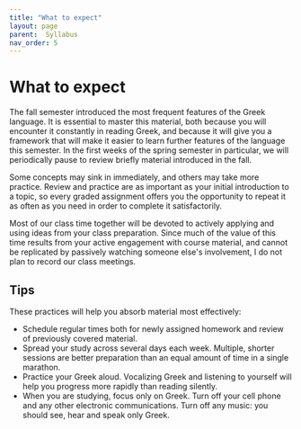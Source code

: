 ```yaml
---
title: "What to expect"
layout: page
parent:  Syllabus
nav_order: 5
---
```


# What to expect 

The fall semester introduced the most frequent features of the Greek language. It is essential to master this material, both because you will encounter it constantly in reading Greek, and because it will give you a framework that will make it easier to learn further features of the language this semester. In the first weeks of the spring semester in particular, we will periodically pause to review briefly material introduced in the fall. 

Some concepts may sink in immediately, and others may take more practice.  Review and practice are as important as your initial introduction to a topic, so every graded assignment offers you the opportunity to repeat it as often as you need in order to complete it satisfactorily.

Most of our class time together will be devoted to actively applying and using ideas from your class preparation. Since much of the value of this time results from your active engagement with course material, and cannot be replicated by passively watching someone else's involvement, I do not plan to record our class meetings.

## Tips

These practices will help you absorb material most effectively:

- Schedule regular times both for newly assigned homework and review of previously covered material.
- Spread your study across several days each week. Multiple, shorter sessions are better preparation than an equal amount of time in a single marathon.
- Practice your Greek aloud. Vocalizing Greek and listening to yourself will help you progress more rapidly than reading silently.
- When you are studying, focus only on Greek. Turn off your cell phone and any other electronic communications. Turn off any music: you should see, hear and speak only Greek.




